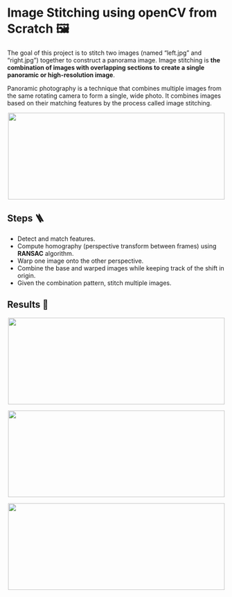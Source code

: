 

# Image Stitching using openCV from Scratch 🖼️

The goal of this project is to stitch two images (named “left.jpg” and “right.jpg”) together to construct a panorama image.   Image stitching is  **the combination of images with overlapping sections to create a single panoramic or high-resolution image**.

Panoramic photography is a technique that combines multiple images from the same rotating camera to form a single, wide photo. It combines images based on their matching features by the process called image stitching.

<p align="center">
<img src="https://github.com/sajmaru/Image-Stitching-OpenCV/blob/main/stitching_example.jpeg" height = 200 width = 500>
</p>

##  Steps 🪜

-   Detect and match features.
-   Compute homography (perspective transform between frames) using **RANSAC** algorithm.
-   Warp one image onto the other perspective.
-   Combine the base and warped images while keeping track of the shift in origin.
-   Given the combination pattern, stitch multiple images.  


## Results 🚀

<p align="center">
<img src="https://github.com/sajmaru/Image-Stitching-OpenCV/blob/main/Keypoints.png" height = 200 width = 500>
</p>

<p align="center">
<img src="https://github.com/sajmaru/Image-Stitching-OpenCV/blob/main/Keypoints_Mapped.png" height = 200 width = 500>
</p>

<p align="center">
<img src="https://github.com/sajmaru/Image-Stitching-OpenCV/blob/main/Stitched%20Output.jpeg" height = 200 width = 500>
</p>